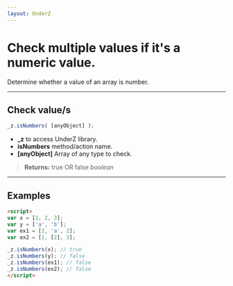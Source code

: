 ```yaml
---
layout: UnderZ
---
```

# Check multiple values if it's a numeric value.
Determine whether a value of an array is number.


***


## Check value/s
```js
_z.isNumbers( [anyObject] );
```

* **_z** to access UnderZ library.
* **isNumbers** method/action name.
* **[anyObject]** Array of any type to check.

> **Returns:** true OR false _boolean_


***


## Examples

```html
<script>
var x = [1, 2, 3];
var y = ['a', 'b'];
var ex1 = [1, 'a', 2];
var ex2 = [1, [2], 3];

_z.isNumbers(x); // true
_z.isNumbers(y); // false
_z.isNumbers(ex1); // false 
_z.isNumbers(ex2); // false
</script>
```
